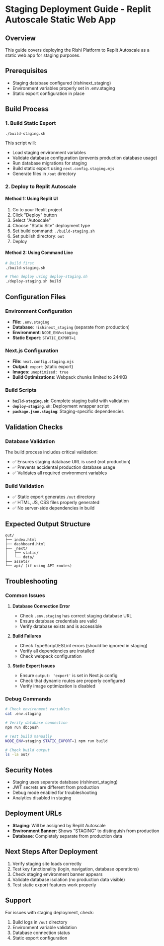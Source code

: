# Staging Deployment Guide - Replit Autoscale Static Web App

## Overview
This guide covers deploying the Rishi Platform to Replit Autoscale as a static web app for staging purposes.

## Prerequisites
- Staging database configured (rishinext_staging)
- Environment variables properly set in .env.staging
- Static export configuration in place

## Build Process

### 1. Build Static Export
```bash
./build-staging.sh
```

This script will:
- Load staging environment variables
- Validate database configuration (prevents production database usage)
- Run database migrations for staging
- Build static export using `next.config.staging.mjs`
- Generate files in `/out` directory

### 2. Deploy to Replit Autoscale

#### Method 1: Using Replit UI
1. Go to your Replit project
2. Click "Deploy" button
3. Select "Autoscale" 
4. Choose "Static Site" deployment type
5. Set build command: `./build-staging.sh`
6. Set publish directory: `out`
7. Deploy

#### Method 2: Using Command Line
```bash
# Build first
./build-staging.sh

# Then deploy using deploy-staging.sh
./deploy-staging.sh build
```

## Configuration Files

### Environment Configuration
- **File**: `.env.staging`
- **Database**: `rishinext_staging` (separate from production)
- **Environment**: `NODE_ENV=staging`
- **Static Export**: `STATIC_EXPORT=1`

### Next.js Configuration
- **File**: `next.config.staging.mjs`
- **Output**: `export` (static export)
- **Images**: `unoptimized: true`
- **Build Optimizations**: Webpack chunks limited to 244KB

### Build Scripts
- **`build-staging.sh`**: Complete staging build with validation
- **`deploy-staging.sh`**: Deployment wrapper script
- **`package.json.staging`**: Staging-specific dependencies

## Validation Checks

### Database Validation
The build process includes critical validation:
- ✅ Ensures staging database URL is used (not production)
- ✅ Prevents accidental production database usage
- ✅ Validates all required environment variables

### Build Validation
- ✅ Static export generates `/out` directory
- ✅ HTML, JS, CSS files properly generated
- ✅ No server-side dependencies in build

## Expected Output Structure
```
out/
├── index.html
├── dashboard.html
├── _next/
│   ├── static/
│   └── data/
├── assets/
└── api/ (if using API routes)
```

## Troubleshooting

### Common Issues

1. **Database Connection Error**
   - Check `.env.staging` has correct staging database URL
   - Ensure database credentials are valid
   - Verify database exists and is accessible

2. **Build Failures**
   - Check TypeScript/ESLint errors (should be ignored in staging)
   - Verify all dependencies are installed
   - Check webpack configuration

3. **Static Export Issues**
   - Ensure `output: 'export'` is set in Next.js config
   - Check that dynamic routes are properly configured
   - Verify image optimization is disabled

### Debug Commands
```bash
# Check environment variables
cat .env.staging

# Verify database connection
npm run db:push

# Test build manually
NODE_ENV=staging STATIC_EXPORT=1 npm run build

# Check build output
ls -la out/
```

## Security Notes
- Staging uses separate database (rishinext_staging)
- JWT secrets are different from production
- Debug mode enabled for troubleshooting
- Analytics disabled in staging

## Deployment URLs
- **Staging**: Will be assigned by Replit Autoscale
- **Environment Banner**: Shows "STAGING" to distinguish from production
- **Database**: Completely separate from production data

## Next Steps After Deployment
1. Verify staging site loads correctly
2. Test key functionality (login, navigation, database operations)
3. Check staging environment banner appears
4. Validate database isolation (no production data visible)
5. Test static export features work properly

## Support
For issues with staging deployment, check:
1. Build logs in `/out` directory
2. Environment variable validation
3. Database connection status
4. Static export configuration